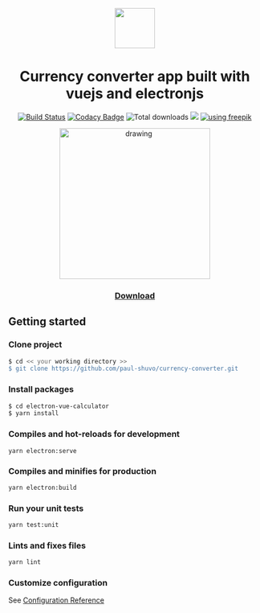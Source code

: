 <div align="center">

  <img src='https://i.imgur.com/E2XlGTK.png' width="80"></img>
  <h1>Currency converter app built with vuejs and electronjs</h1>

  
  [![Build Status](https://travis-ci.com/paul-shuvo/currency-converter.svg?branch=master)](https://travis-ci.com/paul-shuvo/currency-converter) [![Codacy Badge](https://app.codacy.com/project/badge/Grade/a96a8f7135fd4ddc956e77bf2fad1f93)](https://www.codacy.com/manual/paul-shuvo/currency-converter?utm_source=github.com&amp;utm_medium=referral&amp;utm_content=paul-shuvo/currency-converter&amp;utm_campaign=Badge_Grade) ![Total downloads](https://img.shields.io/github/downloads/paul-shuvo/currency-converter/total)  ![](https://img.shields.io/github/license/paul-shuvo/currency-converter) <a href="https://www.flaticon.com/authors/freepik">![using freepik](https://img.shields.io/badge/using-freepik-brightgreen)</a>

  <img src="https://i.imgur.com/lcqiwYn.gif" alt="drawing" width="300"/>

  ### [Download](https://github.com/paul-shuvo/electron-vue-calculator/releases)
</div>

## Getting started

### Clone project

```bash
$ cd << your working directory >>
$ git clone https://github.com/paul-shuvo/currency-converter.git
```

### Install packages

```bash
$ cd electron-vue-calculator
$ yarn install 
```

### Compiles and hot-reloads for development
```
yarn electron:serve
```

### Compiles and minifies for production

```bash
yarn electron:build
```

### Run your unit tests

```bash
yarn test:unit
```

### Lints and fixes files

```bash
yarn lint
```

### Customize configuration

See [Configuration Reference](https://cli.vuejs.org/config/)

